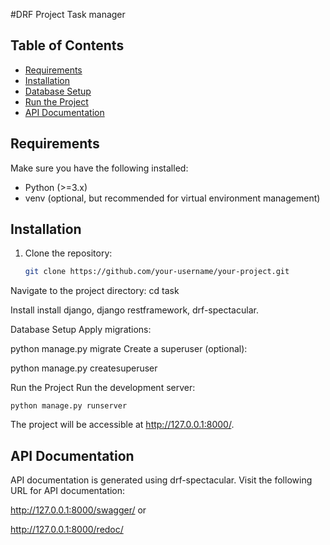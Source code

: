 #DRF Project Task manager

## Table of Contents

- [Requirements](#requirements)
- [Installation](#installation)
- [Database Setup](#database-setup)
- [Run the Project](#run-the-project)
- [API Documentation](#api-documentation)

## Requirements
  Make sure you have the following installed:

- Python (>=3.x)
- venv (optional, but recommended for virtual environment management)

## Installation

1. Clone the repository:

   ```bash
   git clone https://github.com/your-username/your-project.git

Navigate to the project directory:
cd task

Install install django, django restframework, drf-spectacular.

Database Setup
Apply migrations:

python manage.py migrate
Create a superuser (optional):

python manage.py createsuperuser

Run the Project
Run the development server:
```
python manage.py runserver
```
The project will be accessible at http://127.0.0.1:8000/.

## API Documentation
API documentation is generated using drf-spectacular. Visit the following URL for API documentation:

http://127.0.0.1:8000/swagger/
or

http://127.0.0.1:8000/redoc/
